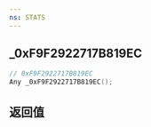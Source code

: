 ```yaml
---
ns: STATS
---
```

## _0xF9F2922717B819EC

```c
// 0xF9F2922717B819EC
Any _0xF9F2922717B819EC();
```


## 返回值
